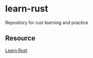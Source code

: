 # learn-rust
Repository for rust learning and practice

## Resource
[Learn Rust](https://www.rust-lang.org/learn)
